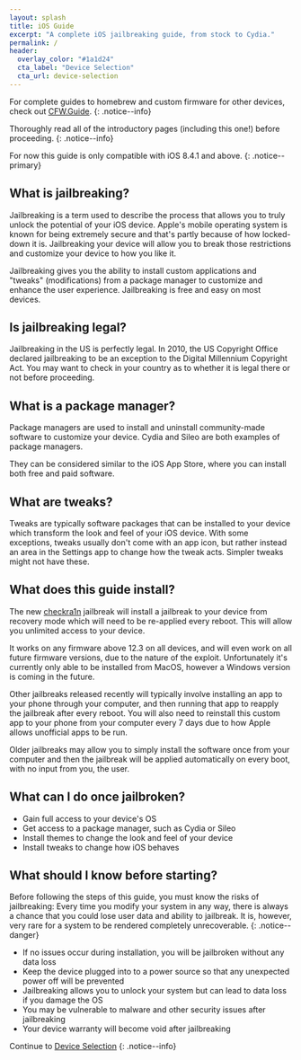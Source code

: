 ```yaml
---
layout: splash
title: iOS Guide
excerpt: "A complete iOS jailbreaking guide, from stock to Cydia."
permalink: /
header:
  overlay_color: "#1a1d24"
  cta_label: "Device Selection"
  cta_url: device-selection
---
```


For complete guides to homebrew and custom firmware for other devices, check out [CFW.Guide](https://cfw.guide).
{: .notice--info}

Thoroughly read all of the introductory pages (including this one!) before proceeding.
{: .notice--info}

<!-- {% capture notice-1 %}
This guide is available in other languages!
Click the <i class="fa fa-language" aria-hidden="true"></i> icon at the top right of the page to change the language.    
Alternatively, click [here](https://crowdin.com/project/dsi-guide) to help to keep these translations up to date.
{% endcapture %}

<div class="notice--info">{{ notice-1 | markdownify }}</div> -->

For now this guide is only compatible with iOS 8.4.1 and above.
{: .notice--primary}

## What is jailbreaking?

Jailbreaking is a term used to describe the process that allows you to truly unlock the potential of your iOS device. Apple's mobile operating system is known for being extremely secure and that's partly because of how locked-down it is. Jailbreaking your device will allow you to break those restrictions and customize your device to how you like it.

Jailbreaking gives you the ability to install custom applications and "tweaks" (modifications) from a package manager to customize and enhance the user experience. Jailbreaking is free and easy on most devices.

## Is jailbreaking legal?

Jailbreaking in the US is perfectly legal. In 2010, the US Copyright Office declared jailbreaking to be an exception to the Digital Millennium Copyright Act. You may want to check in your country as to whether it is legal there or not before proceeding.

## What is a package manager?

Package managers are used to install and uninstall community-made software to customize your device. Cydia and Sileo are both examples of package managers.

They can be considered similar to the iOS App Store, where you can install both free and paid software.

## What are tweaks?

Tweaks are typically software packages that can be installed to your device which transform the look and feel of your iOS device. With some exceptions, tweaks usually don't come with an app icon, but rather instead an area in the Settings app to change how the tweak acts. Simpler tweaks might not have these.

## What does this guide install?

The new [checkra1n](https://checkra.in/) jailbreak will install a jailbreak to your device from recovery mode which will need to be re-applied every reboot. This will allow you unlimited access to your device.

It works on any firmware above 12.3 on all devices, and will even work on all future firmware versions, due to the nature of the exploit. Unfortunately it's currently only able to be installed from MacOS, however a Windows version is coming in the future.

Other jailbreaks released recently will typically involve installing an app to your phone through your computer, and then running that app to reapply the jailbreak after every reboot. You will also need to reinstall this custom app to your phone from your computer every 7 days due to how Apple allows unofficial apps to be run.

Older jailbreaks may allow you to simply install the software once from your computer and then the jailbreak will be applied automatically on every boot, with no input from you, the user.

## What can I do once jailbroken?

- Gain full access to your device's OS
- Get access to a package manager, such as Cydia or Sileo
- Install themes to change the look and feel of your device
- Install tweaks to change how iOS behaves

## What should I know before starting?

Before following the steps of this guide, you must know the risks of jailbreaking: Every time you modify your system in any way, there is always a chance that you could lose user data and ability to jailbreak. It is, however, very rare for a system to be rendered completely unrecoverable.
{: .notice--danger}

- If no issues occur during installation, you will be jailbroken without any data loss
- Keep the device plugged into to a power source so that any unexpected power off will be prevented
- Jailbreaking allows you to unlock your system but can lead to data loss if you damage the OS
- You may be vulnerable to malware and other security issues after jailbreaking
- Your device warranty will become void after jailbreaking

Continue to [Device Selection](device-selection)
{: .notice--info}
